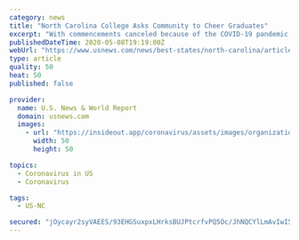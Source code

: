 ```yaml
---
category: news
title: "North Carolina College Asks Community to Cheer Graduates"
excerpt: "With commencements canceled because of the COVID-19 pandemic, one North Carolina university is going all out to help celebrate the Class of 2020."
publishedDateTime: 2020-05-08T19:19:00Z
webUrl: "https://www.usnews.com/news/best-states/north-carolina/articles/2020-05-08/north-carolina-college-asks-community-to-cheer-graduates"
type: article
quality: 50
heat: 50
published: false

provider:
  name: U.S. News & World Report
  domain: usnews.com
  images:
    - url: "https://insideout.app/coronavirus/assets/images/organizations/usnews.com-50x50.jpg"
      width: 50
      height: 50

topics:
  - Coronavirus in US
  - Coronavirus

tags:
  - US-NC

secured: "jOycayr2syVAEES/93EHGSuxpxLHrksBUJPtcrfvPQ5Oc/JhNQCYlLmAvIwI5Rx2bWinKUfAgpwpkz/OMmt+rmRrNCxCRtzWggHDGuN7fQ3RkhJ0y9O/Y90Mi3I4Btf15WUvFg0ybAnIifYD3iXaz7clZ5QT4rWfQUd0JcgPFLstkAIZppoWEMXYaR0eIz4V+9/B0rL6QbDPRTDmr/IPhZLxDHCgoxa+blexTFl5DdhLgb9F/7cVGw1I1wC8pB6gPbEnYcQmhOY5L+tq7vWHSaoe9AV/X7w1gloJzBuS1hIu0zyHJf+ly0731fe4U07VFVsZVOUPZkCv4pm3VqGTnX/hMzZiFejTIxxEp4ppNiAUBsKVSob2Q+x4vQlxVlq0+Gi9K/zLIS5Kr4eICoTeROaUY4oOjMhgY52hBLG8OxDu8H5RLp+rCw9Se9/S9TWi22LgU2KZTTG7Y+U6JfN5/dd3Ug7pC61s77wpqhOsoHo=;sUSGaRjDgydrGb11oeM5gQ=="
---
```


